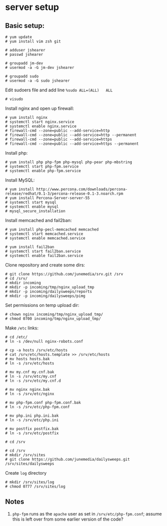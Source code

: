 # server setup

## Basic setup:

    # yum update
    # yum install vim zsh git

    # adduser jshearer
    # passwd jshearer

    # groupadd jm-dev
    # usermod -a -G jm-dev jshearer

    # groupadd sudo
    # usermod -a -G sudo jshearer

Edit sudoers file and add line `%sudo ALL=(ALL)   ALL`

    # visudo

Install nginx and open up firewall:

    # yum install nginx
    # systemctl start nginx.service
    # systemctl enable nginx.service
    # firewall-cmd --zone=public --add-service=http
    # firewall-cmd --zone=public --add-service=http --permanent
    # firewall-cmd --zone=public --add-service=https
    # firewall-cmd --zone=public --add-service=https --permanent

Install php:

    # yum install php php-fpm php-mysql php-pear php-mbstring
    # systemctl start php-fpm.service
    # systemctl enable php-fpm.service

Install MySQL:

    # yum install http://www.percona.com/downloads/percona-release/redhat/0.1-3/percona-release-0.1-3.noarch.rpm
    # yum install Percona-Server-server-55
    # systemctl start mysql
    # systemctl enable mysql
    # mysql_secure_installation

Install memcached and fail2ban:

    # yum install php-pecl-memcached memcached
    # systemctl start memcached.service
    # systemctl enable memcached.service

    # yum install fail2ban
    # systemctl start fail2ban.service
    # systemctl enable fail2ban.service


Clone repository and create some dirs:

    # git clone https://github.com/junemedia/srv.git /srv
    # cd /srv/
    # mkdir incoming
    # mkdir -p incoming/tmp/nginx_upload_tmp
    # mkdir -p incoming/dailysweeps/reports
    # mkdir -p incoming/dailysweeps/pimg

Set permissions on temp upload dir:

    # chown nginx incoming/tmp/nginx_upload_tmp/
    # chmod 0700 incoming/tmp/nginx_upload_tmp/

Make `/etc` links:

    # cd /etc/
    # ln -s /dev/null nginx-robots.conf

    # cp -a hosts /srv/etc/hosts
    # cat /srv/etc/hosts.template >> /srv/etc/hosts
    # mv hosts hosts.bak
    # ln -s /srv/etc/hosts

    # mv my.cnf my.cnf.bak
    # ln -s /srv/etc/my.cnf
    # ln -s /srv/etc/my.cnf.d

    # mv nginx nginx.bak
    # ln -s /srv/etc/nginx

    # mv php-fpm.conf php-fpm.conf.bak
    # ln -s /srv/etc/php-fpm.conf

    # mv php.ini php.ini.bak
    # ln -s /srv/etc/php.ini

    # mv postfix postfix.bak
    # ln -s /srv/etc/postfix

    # cd /srv

    # cd /srv
    # mkdir /srv/sites
    # git clone https://github.com/junemedia/dailysweeps.git /srv/sites/dailysweeps

Create `log` directory

    # mkdir /srv/sites/log
    # chmod 0777 /srv/sites/log


## Notes

1. `php-fpm` runs as the `apache` user as set in `/srv/etc/php-fpm.conf`; assume this is left over from some earlier version of the code?

